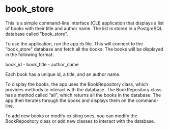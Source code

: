 # book_store

This is a simple command-line interface (CLI) application that displays a list of books with their title and author name. The list is stored in a PostgreSQL database called "book_store".

To use the application, run the app.rb file. This will connect to the "book_store" database and fetch all the books. The books will be displayed in the following format:

book_id - book_title - author_name

Each book has a unique id, a title, and an author name.

To display the books, the app uses the BookRepository class, which provides methods to interact with the database. The BookRepository class has a method called "all", which returns all the books in the database. The app then iterates through the books and displays them on the command-line.

To add new books or modify existing ones, you can modify the BookRepository class or add new classes to interact with the database.
